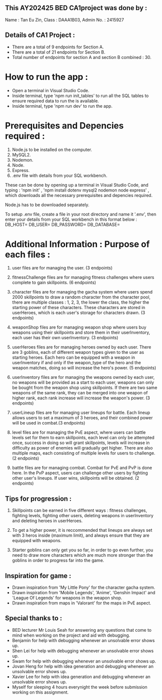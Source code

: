 ## This AY202425 BED CA1project was done by :

Name : Tan Eu Zin,
Class : DAAA1B03,
Admin No. : 2415927

## Details of CA1 Project :

- There are a total of 9 endpoints for Section A.
- There are a total of 21 endpoints for Section B.
- Total number of endpoints for section A and section B combined : 30.

# How to run the app :

- Open a terminal in Visual Studio Code.
- Inside terminal, type 'npm run init_tables' to run all the SQL tables to ensure required data to run the is available.
- Inside terminal, type 'npm run dev' to run the app.

# Prerequisites and Depencies required :

1. Node.js to be installed on the computer.
2. MySQL2.
3. Nodemon.
4. Node.
5. Express.
6. .env file with details from your SQL workbench.

These can be done by opening up a terminal in Visual Studio Code, and typing :
'npm init' ,
'npm install dotenv mysql2 nodemon node express' ,
which downloads all the necessary prerequisites and depencies required.

Node.js has to be downloaded separately.

To setup .env file, create a file in your root directory and name it '.env',
then enter your details from your SQL workbench in this format below :
DB_HOST=
DB_USER=
DB_PASSWORD=
DB_DATABASE=

# Additional Information : Purpose of each files :

1. user files are for managing the user. (3 endpoints)

2. fitnessChallenge files are for managing fitness challenges where users complete to gain skillpoints. (6 endpoints)

3. character files are for managing the gacha system where users spend 2000 skillpoints to draw a random character from the character pool, there are multiple classes : 1, 2, 3, the lower the class, the higher the starting power of these characters. These characters are stored in userHeroes, which is each user's storage for characters drawn. (3 endpoints)

4. weaponShop files are for managing weapon shop where users buy weapons using their skillpoints and store them in their userInventory, each user has their own userInventory. (3 endpoints)

5. userHeroes files are for managing heroes owned by each user. There are 3 goblins, each of different weapon types given to the user as starting heroes. Each hero can be equipped with a weapon in userInventory if and only if the weapon_type of the hero and the weapon matches, doing so will increase the hero's power. (5 endpoints)

6. userInventory files are for managing the weapons owned by each user, no weapons will be provided as a start to each user, weapons can only be bought from the weapon shop using skillpoints. If there are two same weapons of the same rank, they can be merged into one weapon of higher rank, each rank increase will increase the weapon's power. (3 endpoints)

7. userLineup files are for managing user lineups for battle. Each lineup allows users to set a maximum of 3 heroes, and their combined power will be used in combat.(3 endpoints)

8. level files are for managing the PvE aspect, where users can battle levels set for them to earn skillpoints, each level can only be attempted once, success in doing so will grant skillpoints, levels will increase in difficulty as power of enemies will gradually get higher. There are also multiple maps, each consisting of multiple levels for users to challenge. (2 endpoints)

9. battle files are for managing combat. Combat for PvE and PvP is done here. In the PvP aspect, users can challenge other users by fighting other user's lineups. If user wins, skillpoints will be obtained. (2 endpoints)

## Tips for progression :

1. Skillpoints can be earned in five different ways : fitness challenges, fighting levels, fighting other users, deleting weapons in userInventory and deleting heroes in userHeroes.

2. To get a higher power, it is reccommended that lineups are always set with 3 heros inside (maximum limit), and always ensure that they are equipped with weapons.

3. Starter goblins can only get you so far, in order to go even further, you need to draw more characters which are much more stronger than the goblins in order to progress far into the game.

## Inspiration for game :

- Drawn inspiration from 'My Little Pony' for the character gacha system.
- Drawn inspiration from 'Mobile Legends', 'Anime', 'Genshin Impact' and 'League Of Legends' for weapons in the weapon shop.
- Drawn inspiration from maps in 'Valorant' for the maps in PvE aspect.

## Special thanks to :

- BED lecturer Mr Louis Seah for answering any questions that come to mind when working on the project and aid with debugging.
- Benjamin for help with debugging whenever an unsolvable error shows up.
- Shen Lei for help with debugging whenever an unsolvable error shows up.
- Swam for help with debugging whenever an unsolvable error shows up.
- Jovan Heng for help with idea generation and debugging whenever an unsolvable error shows up.
- Xavier Lee for help with idea generation and debugging whenever an unsolvable error shows up.
- Myself for sleeping 4 hours everynight the week before submission working on this assignment.

